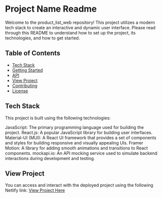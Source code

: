 # Project Name Readme

Welcome to the product_list_web repository! This project utilizes a modern tech stack to create an interactive and dynamic user interface. Please read through this README to understand how to set up the project, its technologies, and how to get started.

## Table of Contents
- [Tech Stack](#tech-stack)
- [Getting Started](#getting-started)
- [API](#api)
- [View Project](#view-project)
- [Contributing](#contributing)
- [License](#license)

## Tech Stack
This project is built using the following technologies:

JavaScript: The primary programming language used for building the project.
React.js: A popular JavaScript library for building user interfaces.
Material-UI (MUI): A React UI framework that provides a set of components and styles for building responsive and visually appealing UIs.
Framer Motion: A library for adding smooth animations and transitions to React components.
mockapi.io: An API mocking service used to simulate backend interactions during development and testing.

## View Project
You can access and interact with the deployed project using the following Netlify link:
[View Project Here](https://nazrinatayeva-ecommerce.netlify.app/)
